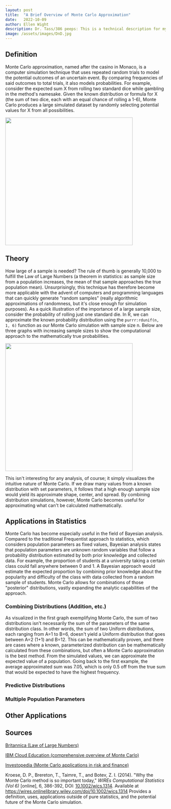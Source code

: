 ```yaml
---
layout: post
title:  "A Brief Overview of Monte Carlo Approximation"
date:   2022-10-09
author: Ellen Wight
description: Dr. Tass/386 peeps: This is a technical description for my WRTG 316 class :) my blog tutorial is the shiny math rocks post lol
image: /assets/images/DnD.jpg
---
```


## Definition
Monte Carlo approximation, named after the casino in Monaco, is a computer simulation technique that uses repeated random trials to model the potential outcomes of an uncertain event. By comparing frequencies of said outcomes to total trials, it also models probabilities. For example, consider the expected sum X from rolling two standard dice while gambling in the method's namesake. Given the known distribution or formula for X (the sum of two dice, each with an equal chance of rolling a 1-6), Monte Carlo produces a large simulated dataset by randomly selecting potential values for X from all possibilities.

<img src="https://github.com/emwight/stat386-projects/raw/main/assets/images/Roll_sum.png" height="400" align="middle"/>

## Theory
How large of a sample is needed? The rule of thumb is generally 10,000 to fulfill the Law of Large Numbers (a theorem in statistics: as sample size from a population increases, the mean of that sample approaches the true population mean). Unsurprisingly, this technique has therefore become more applicable with the advent of computers and programming languages that can quickly generate "random samples" (really algorithmic approximations of randomness, but it's close enough for simulation purposes). As a quick illustration of the importance of a large sample size, consider the probability of rolling just one standard die. In R, we can approximate the known probability distribution using the `purrr:rdunif(n, 1, 6)` function as our Monte Carlo simulation with sample size n. Below are three graphs with increasing sample sizes to show the computational approach to the mathematically true probabilities.

<img src="https://github.com/emwight/stat386-projects/raw/main/assets/images/rolls.png" height="400" align="middle"/>

This isn't interesting for any analysis, of course; it simply visualizes the intuitive nature of Monte Carlo. If we draw many values from a known distribution with set parameters, it follows that a high enough sample size would yield its approximate shape, center, and spread. By combining distribution simulations, however, Monte Carlo becomes useful for approximating what can't be calculated mathematically. 

## Applications in Statistics
Monte Carlo has become especially useful in the field of Bayesian analysis. Compared to the traditional Frequentist approach to statistics, which considers population parameters as fixed values, Bayesian analysis states that population parameters are unknown random variables that follow a probability distribution estimated by both prior knowledge and collected data. For example, the proportion of students at a university taking a certain class could fall anywhere between 0 and 1. A Bayesian approach would estimate the expected proportion by combining prior knowledge about the popularity and difficulty of the class with data collected from a random sample of students. Monte Carlo allows for combinations of those "posterior" distributions, vastly expanding the analytic capabilities of the approach.

### Combining Distributions (Addition, etc.)
As visualized in the first graph exemplifying Monte Carlo, the sum of two distributions isn't necessarily the sum of the parameters of the same distribution class. In other words, the sum of two Uniform distributions, each ranging from A=1 to B=6, doesn't yield a Uniform distribution that goes between A=2 (1+1) and B=12. This can be mathematically proven, and there are cases where a known, parameterized distribution can be mathematically calculated from these combinations, but often a Monte Carlo approximation is the best method. From the simulated values, we can approximate the expected value of a population. Going back to the first example, the average approximated sum was 7.05, which is only 0.5 off from the true sum that would be expected to have the highest frequency.

### Predictive Distributions

### Multiple Population Parameters


## Other Applications

## Sources

[Britannica (Law of Large Numbers)](https://www.britannica.com/science/law-of-large-numbers)

[IBM Cloud Education (comprehensive overview of Monte Carlo)](https://www.ibm.com/cloud/learn/monte-carlo-simulation)

[Investopedia (Monte Carlo applications in risk and finance)](https://www.investopedia.com/terms/m/montecarlosimulation.asp)

Kroese, D. P., Brereton, T., Taimre, T., and Botev, Z. I. (2014). "Why the Monte Carlo method is so important today," _WIREs Computational Statistics (Vol 6)_ [online], 6, 386-392, DOI: [10.1002/wics.1314](https://doi.org/10.1002/wics.1314). Available at https://wires.onlinelibrary.wiley.com/doi/10.1002/wics.1314
Provides a definition, uses, applications outside of pure statistics, and the potential future of the Monte Carlo simulation.

